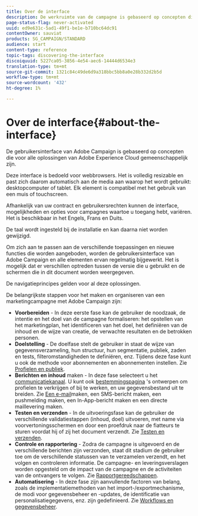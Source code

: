 ```yaml
---
title: Over de interface
description: De werkruimte van de campagne is gebaseerd op concepten die voor alle oplossingen van Adobe Experience Cloud gemeenschappelijk zijn.
page-status-flag: never-activated
uuid: ed9e631c-5ad1-49f1-be1e-b710bc64dc91
contentOwner: sauviat
products: SG_CAMPAIGN/STANDARD
audience: start
content-type: reference
topic-tags: discovering-the-interface
discoiquuid: 5227ca05-3856-4e54-aec6-14444d6534e3
translation-type: tm+mt
source-git-commit: 1321c84c49de6d9a318bbc5bb8a0e28b332d2b5d
workflow-type: tm+mt
source-wordcount: '432'
ht-degree: 1%

---
```



# Over de interface{#about-the-interface}

De gebruikersinterface van Adobe Campaign is gebaseerd op concepten die voor alle oplossingen van Adobe Experience Cloud gemeenschappelijk zijn.

Deze interface is bedoeld voor webbrowsers. Het is volledig resizable en past zich daarom automatisch aan de media aan waarop het wordt gebruikt: desktopcomputer of tablet. Elk element is compatibel met het gebruik van een muis of touchscreen.

Afhankelijk van uw contract en gebruikersrechten kunnen de interface, mogelijkheden en opties voor campagnes waartoe u toegang hebt, variëren. Het is beschikbaar in het Engels, Frans en Duits.

De taal wordt ingesteld bij de installatie en kan daarna niet worden gewijzigd.

Om zich aan te passen aan de verschillende toepassingen en nieuwe functies die worden aangeboden, worden de gebruikersinterface van Adobe Campaign en alle elementen ervan regelmatig bijgewerkt. Het is mogelijk dat er verschillen optreden tussen de versie die u gebruikt en de schermen die in dit document worden weergegeven.

De navigatieprincipes gelden voor al deze oplossingen.

De belangrijkste stappen voor het maken en organiseren van een marketingcampagne met Adobe Campaign zijn:

* **Voorbereiden** - In deze eerste fase kan de gebruiker de noodzaak, de intentie en het doel van de campagne formaliseren: het opstellen van het marketingplan, het identificeren van het doel, het definiëren van de inhoud en de wijze van creatie, de verwachte resultaten en de betrokken personen.
* **Doelstelling** - De doelfase stelt de gebruiker in staat de wijze van gegevensverzameling, hun structuur, hun segmentatie, publiek, zaden en tests, filteromstandigheden te definiëren, enz. Tijdens deze fase kunt u ook de methode voor abonnementen en abonnementen instellen. Zie [Profielen en publiek](../../audiences/using/about-profiles.md).
* **Berichten en inhoud** maken - In deze fase selecteert u het [communicatiekanaal](../../channels/using/get-started-communication-channels.md). U kunt ook [bestemmingspagina](../../channels/using/getting-started-with-landing-pages.md) &#39;s ontwerpen om profielen te verkrijgen of bij te werken, en uw gegevensbestand uit te breiden. Zie [Een e-mail](../../channels/using/creating-an-email.md)maken, een SMS-bericht [](../../channels/using/creating-an-sms-message.md)maken, een pushmelding [](../../channels/using/preparing-and-sending-a-push-notification.md)maken, een In-App-bericht [](../../channels/using/about-in-app-messaging.md)maken en een directe maillevering [](../../channels/using/creating-the-direct-mail.md)maken.
* **Testen en verzenden** - In de uitvoeringsfase kan de gebruiker de verschillende validatiestappen (inhoud, doel) uitvoeren, met name via voorvertoningsschermen en door een proefdruk naar de fiatteurs te sturen voordat hij of zij het document verzendt. Zie [Testen en verzenden](../../sending/using/get-started-sending-messages.md).
* **Controle en rapportering** - Zodra de campagne is uitgevoerd en de verschillende berichten zijn verzonden, staat dit stadium de gebruiker toe om de verschillende statussen van te verzamelen verzendt, en het volgen en controleren informatie. De campagne- en leveringsverslagen worden opgesteld om de impact van de campagne en de activiteiten van de ontvangers te volgen. Zie [Rapportgereedschappen](../../reporting/using/about-dynamic-reports.md).
* **Automatisering** - In deze fase zijn aanvullende factoren van belang, zoals de implementatiemethoden van het import-/exportmechanisme, de modi voor gegevensbeheer en -updates, de identificatie van personalisatiegegevens, enz. zijn gedefinieerd. Zie [Workflows en gegevensbeheer](../../automating/using/get-started-workflows.md).